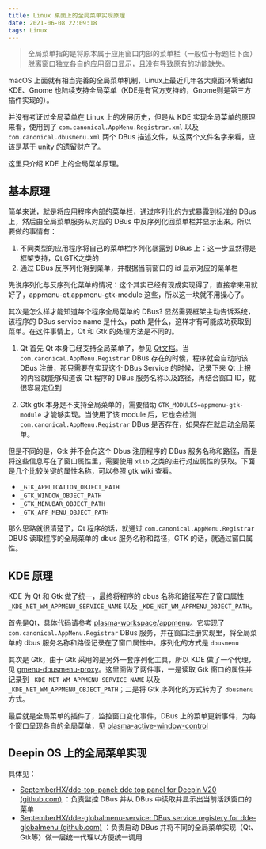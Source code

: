```yaml
---
title: Linux 桌面上的全局菜单实现原理
date: 2021-06-08 22:09:18
tags: Linux
---
```


> 全局菜单指的是将原本属于应用窗口内部的菜单栏（一般位于标题栏下面）脱离窗口独立各自的应用窗口显示，且没有导致原有的功能缺失。

macOS 上面就有相当完善的全局菜单机制，Linux上最近几年各大桌面环境诸如 KDE、Gnome 也陆续支持全局菜单（KDE是有官方支持的，Gnome则是第三方插件实现的）。

并没有考证过全局菜单在 Linux 上的发展历史，但是从 KDE 实现全局菜单的原理来看，使用到了 `com.canonical.AppMenu.Registrar.xml` 以及 `com.canonical.dbusmenu.xml` 两个 DBus 描述文件，从这两个文件名字来看，应该是基于 unity 的遗留财产了。

这里只介绍 KDE 上的全局菜单原理。

## 基本原理

简单来说，就是将应用程序内部的菜单栏，通过序列化的方式暴露到标准的 DBus 上，然后由全局菜单服务从对应的 DBus 中反序列化回菜单栏并显示出来。所以要做的事情有：
1. 不同类型的应用程序将自己的菜单栏序列化暴露到 DBus 上：这一步显然得是框架支持，Qt,GTK之类的
2. 通过 DBus 反序列化得到菜单，并根据当前窗口的 id 显示对应的菜单栏

先说序列化与反序列化菜单的情况：这个其实已经有现成实现得了，直接拿来用就好了，appmenu-qt,appmenu-gtk-module 这些，所以这一块就不用操心了。

其次是怎么样才能知道每个程序全局菜单的 DBus? 显然需要框架主动告诉系统，该程序的 DBus service name 是什么，path 是什么，这样才有可能成功获取到菜单。在这件事情上，Qt 和 Gtk 的处理方法是不同的。

1. Qt
首先 Qt 本身已经支持全局菜单了，参见 [Qt文档](https://doc.qt.io/qt-5/qmenubar.html#qmenubar-as-a-global-menu-bar)。当 `com.canonical.AppMenu.Registrar` DBus 存在的时候，程序就会自动向该 DBus 注册，那只需要在实现这个 DBus Service 的时候，记录下来 Qt 上报的内容就能够知道该 Qt 程序的 DBus 服务名称以及路径，再结合窗口 ID，就很容易定位到

2. Gtk
gtk 本身是不支持全局菜单的，需要借助 `GTK_MODULES=appmenu-gtk-module` 才能够实现。当使用了该 module 后，它也会检测 `com.canonical.AppMenu.Registrar` DBus 是否存在，如果存在就启动全局菜单。

但是不同的是，Gtk 并不会向这个 Dbus 注册程序的 DBus 服务名称和路径，而是将这些信息写在了窗口属性里，需要使用 `xlib` 之类的进行对应属性的获取。下面是几个比较关键的属性名称，可以参照 gtk wiki 查看。
* `_GTK_APPLICATION_OBJECT_PATH`
* `_GTK_WINDOW_OBJECT_PATH`
* `_GTK_MENUBAR_OBJECT_PATH`
* `_GTK_APP_MENU_OBJECT_PATH`

那么思路就很清楚了，Qt 程序的话，就通过 `com.canonical.AppMenu.Registrar` DBUS 读取程序的全局菜单的 dbus 服务名称和路径，GTK 的话，就通过窗口属性。

## KDE 原理

KDE 为 Qt 和 Gtk 做了统一，最终将程序的 dbus 名称和路径写在了窗口属性 `_KDE_NET_WM_APPMENU_SERVICE_NAME` 以及 `_KDE_NET_WM_APPMENU_OBJECT_PATH`。

首先是Qt，具体代码请参考 [plasma-workspace/appmenu](https://github.com/KDE/plasma-workspace/tree/52fbaf72ab9ef26a2795497eb4ea1b8418ecb11b/appmenu)。它实现了 `com.canonical.AppMenu.Registrar` DBus 服务，并在窗口注册实现里，将全局菜单的 dbus 服务名称和路径记录在了窗口属性中。序列化的方式是 `dbusmenu`

其次是 Gtk，由于 Gtk 采用的是另外一套序列化工具，所以 KDE 做了一个代理，见 [gmenu-dbusmenu-proxy](https://github.com/KDE/plasma-workspace/tree/52fbaf72ab9ef26a2795497eb4ea1b8418ecb11b/gmenu-dbusmenu-proxy)。这里面做了两件事，一是读取 Gtk 窗口的属性并记录到 `_KDE_NET_WM_APPMENU_SERVICE_NAME` 以及 `_KDE_NET_WM_APPMENU_OBJECT_PATH`；二是将 Gtk 序列化的方式转为了 `dbusmenu` 方式。

最后就是全局菜单的插件了，监控窗口变化事件，DBus 上的菜单更新事件，为每个窗口呈现各自的全局菜单，见 [plasma-active-window-control](https://github.com/KDE/plasma-active-window-control)

## Deepin OS 上的全局菜单实现

具体见：

* [SeptemberHX/dde-top-panel: dde top panel for Deepin V20 (github.com)](https://github.com/SeptemberHX/dde-top-panel) ：负责监控 DBus 并从 DBus 中读取并显示出当前活跃窗口的菜单
* [SeptemberHX/dde-globalmenu-service: DBus service registery for dde-globalmenu (github.com)](https://github.com/SeptemberHX/dde-globalmenu-service) ：负责启动 DBus 并将不同的全局菜单实现（Qt、Gtk等）做一层统一代理以方便统一调用

